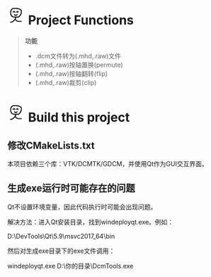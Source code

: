 # <img src="Resources/Images/DcmTools.png" width="40" > Project Functions

> **功能**
> - .dcm文件转为(.mhd,.raw)文件
> - (.mhd,.raw)按轴置换(permute)
> - (.mhd,.raw)按轴翻转(flip)
> - (.mhd,.raw)裁剪(clip)

# <img src="Resources/Images/DcmTools.png" width="40" > Build this project

## 修改CMakeLists.txt

本项目依赖三个库：VTK/DCMTK/GDCM，并使用Qt作为GUI交互界面。


## 生成exe运行时可能存在的问题

Qt不设置环境变量，因此代码执行时可能会出现问题。

解决方法：进入Qt安装目录，找到windeployqt.exe。例如：

D:\DevTools\Qt\5.9\msvc2017_64\bin

然后对生成exe目录下的exe文件调用：

windeployqt.exe D:\你的目录\DcmTools.exe













